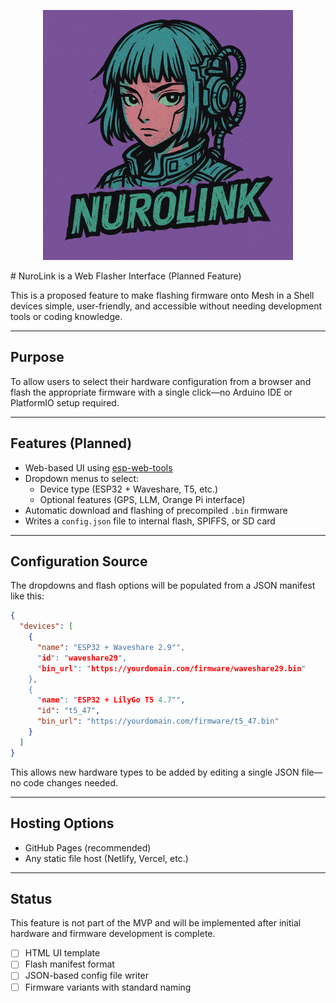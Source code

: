 <p align="center">
  <img src="../../../assets/nurolink_logo.png" alt="PowerMan Logo" width="400">
</p>
# NuroLink is a Web Flasher Interface (Planned Feature)

This is a proposed feature to make flashing firmware onto Mesh in a Shell devices simple, user-friendly, and accessible without needing development tools or coding knowledge.

---

## Purpose

To allow users to select their hardware configuration from a browser and flash the appropriate firmware with a single click—no Arduino IDE or PlatformIO setup required.

---

## Features (Planned)

- Web-based UI using [esp-web-tools](https://github.com/esphome/esp-web-tools)
- Dropdown menus to select:
  - Device type (ESP32 + Waveshare, T5, etc.)
  - Optional features (GPS, LLM, Orange Pi interface)
- Automatic download and flashing of precompiled `.bin` firmware
- Writes a `config.json` file to internal flash, SPIFFS, or SD card

---

## Configuration Source

The dropdowns and flash options will be populated from a JSON manifest like this:

```json
{
  "devices": [
    {
      "name": "ESP32 + Waveshare 2.9"",
      "id": "waveshare29",
      "bin_url": "https://yourdomain.com/firmware/waveshare29.bin"
    },
    {
      "name": "ESP32 + LilyGo T5 4.7"",
      "id": "t5_47",
      "bin_url": "https://yourdomain.com/firmware/t5_47.bin"
    }
  ]
}
```

This allows new hardware types to be added by editing a single JSON file—no code changes needed.

---

## Hosting Options

- GitHub Pages (recommended)
- Any static file host (Netlify, Vercel, etc.)

---

## Status

This feature is not part of the MVP and will be implemented after initial hardware and firmware development is complete.

- [ ] HTML UI template
- [ ] Flash manifest format
- [ ] JSON-based config file writer
- [ ] Firmware variants with standard naming
